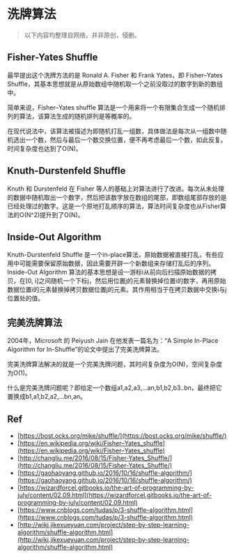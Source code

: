 # 洗牌算法

> 以下内容均整理自网络，并非原创，侵删。

## Fisher-Yates Shuffle

最早提出这个洗牌方法的是 Ronald A. Fisher 和 Frank Yates，即 Fisher–Yates Shuffle，其基本思想就是从原始数组中随机取一个之前没取过的数字到新的数组中。

简单来说，Fisher–Yates shuffle 算法是一个用来将一个有限集合生成一个随机排列的算法，该算法生成的随机排列是等概率的。

在现代说法中，该算法被描述为即随机打乱一组数，具体做法是每次从一组数中随机选出一个数，然后与最后一个数交换位置，便不再考虑最后一个数，如此反复。时间复杂度也达到了O(N)。


## Knuth-Durstenfeld Shuffle

Knuth 和 Durstenfeld 在 Fisher 等人的基础上对算法进行了改进。每次从未处理的数据中随机取出一个数字，然后把该数字放在数组的尾部，即数组尾部存放的是已经处理过的数字。这是一个原地打乱顺序的算法，算法时间复杂度也从Fisher算法的O(N^2)提升到了O(N)。

## Inside-Out Algorithm

Knuth-Durstenfeld Shuffle 是一个in-place算法，原始数据被直接打乱，有些应用中可能需要保留原始数据，因此需要开辟一个新数组来存储打乱后的序列。Inside-Out Algorithm 算法的基本思想是设一游标i从前向后扫描原始数据的拷贝，在[0, i]之间随机一个下标j，然后用位置j的元素替换掉位置i的数字，再用原始数据位置i的元素替换掉拷贝数据位置j的元素。其作用相当于在拷贝数据中交换i与j位置处的值。

## 完美洗牌算法

2004年，Microsoft 的 Peiyush Jain 在他发表一篇名为：“A Simple In-Place Algorithm for In-Shuffle”的论文中提出了完美洗牌算法。

完美洗牌算法解决的就是一个完美洗牌问题，其时间复杂度为O(N)，空间复杂度为O(1)。

什么是完美洗牌问题呢？即给定一个数组a1,a2,a3,...an,b1,b2,b3..bn，最终把它置换成b1,a1,b2,a2,...bn,an。



## Ref 

- [https://bost.ocks.org/mike/shuffle/](https://bost.ocks.org/mike/shuffle/)
- [https://en.wikipedia.org/wiki/Fisher–Yates_shuffle](https://en.wikipedia.org/wiki/Fisher–Yates_shuffle)
- [http://changliu.me/2016/08/15/Fisher-Yates_Shuffle/](http://changliu.me/2016/08/15/Fisher-Yates_Shuffle/)
- [https://gaohaoyang.github.io/2016/10/16/shuffle-algorithm/](https://gaohaoyang.github.io/2016/10/16/shuffle-algorithm/)
- [https://wizardforcel.gitbooks.io/the-art-of-programming-by-july/content/02.09.html](https://wizardforcel.gitbooks.io/the-art-of-programming-by-july/content/02.09.html)
- [https://www.cnblogs.com/tudas/p/3-shuffle-algorithm.html](https://www.cnblogs.com/tudas/p/3-shuffle-algorithm.html)
- [http://wiki.jikexueyuan.com/project/step-by-step-learning-algorithm/shuffle-algorithm.html](http://wiki.jikexueyuan.com/project/step-by-step-learning-algorithm/shuffle-algorithm.html)

